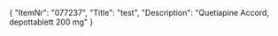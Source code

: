 {
  "ItemNr": "077237",
  "Title": "test",
  "Description": "Quetiapine Accord, depottablett 200 mg"
}